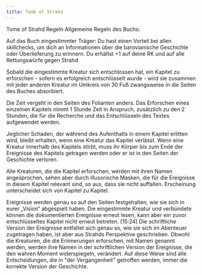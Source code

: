 ```yaml
---
title: Tomb of Strahd
---
```


Tome of Strahd Regeln
Allgemeine Regeln des Buchs:

Auf das Buch eingestimmter Träger:
Du hast einen Vorteil bei allen skillchecks, um dich an Informationen über die barovianische Geschichte oder Überlieferung zu erinnern. Du erhältst +1 auf deine RK und auf alle Rettungswürfe gegen Strahd

Sobald die eingestimmte Kreatur sich entschlossen hat, ein Kapitel zu erforschen - sofern es erfolgreich entschlüsselt wurde - wird sie zusammen mit jeder anderen Kreatur im Umkreis von 30 Fuß zwangsweise in die Seiten des Buches absorbiert.

Die Zeit vergeht in den Seiten des Folianten anders. Das Erforschen eines einzelnen Kapitels nimmt 1 Stunde Zeit in Anspruch, zusätzlich zu den 2 Stunden, die für die Recherche und das Entschlüsseln des Textes aufgewendet werden.

Jeglicher Schaden, der während des Aufenthalts in einem Kapitel erlitten wird, bleibt erhalten, wenn eine Kreatur das Kapitel verlässt. Wenn eine Kreatur innerhalb des Kapitels stirbt, muss ihr Körper bis zum Ende der Ereignisse des Kapitels getragen werden oder er ist in den Seiten der Geschichte verloren.

Alle Kreaturen, die die Kapitel erforschen, werden mit ihren Namen angesprochen, sehen aber durch illusorische Masken, die für die Ereignisse in diesem Kapitel relevant sind, so aus, dass sie nicht auffallen. Erscheinung unterscheidet sich von Kapitel zu Kapitel.

Ereignisse werden genau so auf den Seiten festgehalten, wie sie sich in eurer „Vision“ abgespielt haben. Die eingestimmte Kreatur und verbündete können die dokumentierten Ereignisse erneut lesen, kann aber ein zuvor entschlüsseltes Kapitel nicht erneut betreten.
[15:24]
Die schriftliche Version der Ereignisse entfaltet sich genau so, wie sie sich im Abenteuer zugetragen haben, ist aber aus Strahds Perspektive geschrieben. Obwohl die Kreaturen, die die Erinnerungen erforschen, mit Namen genannt werden, werden ihre Namen in der schriftlichen Version der Ereignisse, die den wahren Moment widerspiegeln, verändert. Auf diese Weise sind alle Entscheidungen, die in "der Vergangenheit" getroffen werden, immer die korrekte Version der Geschichte.